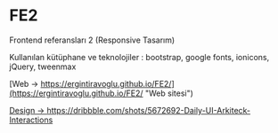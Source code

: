 # FE2
Frontend referansları 2 (Responsive Tasarım)

Kullanılan kütüphane ve teknolojiler : bootstrap, google fonts, ionicons, jQuery, tweenmax

[Web -> https://ergintiravoglu.github.io/FE2/](https://ergintiravoglu.github.io/FE2/ "Web sitesi")

[Design -> https://dribbble.com/shots/5672692-Daily-UI-Arkiteck-Interactions ](https://dribbble.com/shots/5672692-Daily-UI-Arkiteck-Interactions "Tasarımın Videosu")
